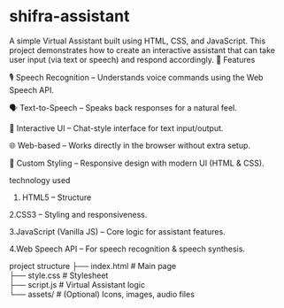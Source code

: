 # shifra-assistant
A simple Virtual Assistant built using HTML, CSS, and JavaScript.
This project demonstrates how to create an interactive assistant that can take user input (via text or speech) and respond accordingly.
🚀 Features

🎙️ Speech Recognition – Understands voice commands using the Web Speech API.

🗣️ Text-to-Speech – Speaks back responses for a natural feel.

💬 Interactive UI – Chat-style interface for text input/output.

🌐 Web-based – Works directly in the browser without extra setup.

🎨 Custom Styling – Responsive design with modern UI (HTML & CSS).

technology used

1. HTML5 – Structure 

2.CSS3 – Styling and responsiveness.

3.JavaScript (Vanilla JS) – Core logic for assistant features.

4.Web Speech API – For speech recognition & speech synthesis.

project structure
├── index.html        # Main page  
├── style.css         # Stylesheet  
├── script.js         # Virtual Assistant logic  
└── assets/           # (Optional) Icons, images, audio files  

